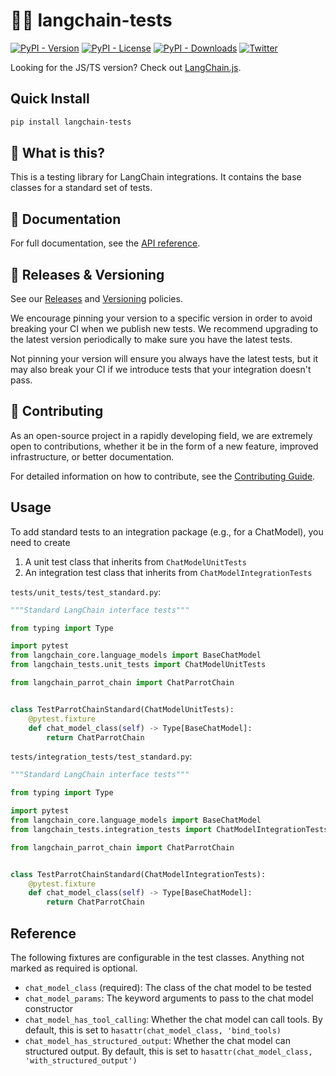 # 🦜️🔗 langchain-tests

[![PyPI - Version](https://img.shields.io/pypi/v/langchain-tests?label=%20)](https://pypi.org/project/langchain-tests/#history)
[![PyPI - License](https://img.shields.io/pypi/l/langchain-tests)](https://opensource.org/licenses/MIT)
[![PyPI - Downloads](https://img.shields.io/pepy/dt/langchain-tests)](https://pypistats.org/packages/langchain-tests)
[![Twitter](https://img.shields.io/twitter/url/https/twitter.com/langchainai.svg?style=social&label=Follow%20%40LangChainAI)](https://twitter.com/langchainai)

Looking for the JS/TS version? Check out [LangChain.js](https://github.com/langchain-ai/langchainjs).

## Quick Install

```bash
pip install langchain-tests
```

## 🤔 What is this?

This is a testing library for LangChain integrations. It contains the base classes for a standard set of tests.

## 📖 Documentation

For full documentation, see the [API reference](https://reference.langchain.com/python/langchain).

## 📕 Releases & Versioning

See our [Releases](https://docs.langchain.com/oss/python/release-policy) and [Versioning](https://docs.langchain.com/oss/python/versioning) policies.

We encourage pinning your version to a specific version in order to avoid breaking your CI when we publish new tests. We recommend upgrading to the latest version periodically to make sure you have the latest tests.

Not pinning your version will ensure you always have the latest tests, but it may also break your CI if we introduce tests that your integration doesn't pass.

## 💁 Contributing

As an open-source project in a rapidly developing field, we are extremely open to contributions, whether it be in the form of a new feature, improved infrastructure, or better documentation.

For detailed information on how to contribute, see the [Contributing Guide](https://docs.langchain.com/oss/python/contributing/overview).

## Usage

To add standard tests to an integration package (e.g., for a ChatModel), you need to create

1. A unit test class that inherits from `ChatModelUnitTests`
2. An integration test class that inherits from `ChatModelIntegrationTests`

`tests/unit_tests/test_standard.py`:

```python
"""Standard LangChain interface tests"""

from typing import Type

import pytest
from langchain_core.language_models import BaseChatModel
from langchain_tests.unit_tests import ChatModelUnitTests

from langchain_parrot_chain import ChatParrotChain


class TestParrotChainStandard(ChatModelUnitTests):
    @pytest.fixture
    def chat_model_class(self) -> Type[BaseChatModel]:
        return ChatParrotChain
```

`tests/integration_tests/test_standard.py`:

```python
"""Standard LangChain interface tests"""

from typing import Type

import pytest
from langchain_core.language_models import BaseChatModel
from langchain_tests.integration_tests import ChatModelIntegrationTests

from langchain_parrot_chain import ChatParrotChain


class TestParrotChainStandard(ChatModelIntegrationTests):
    @pytest.fixture
    def chat_model_class(self) -> Type[BaseChatModel]:
        return ChatParrotChain
```

## Reference

The following fixtures are configurable in the test classes. Anything not marked
as required is optional.

- `chat_model_class` (required): The class of the chat model to be tested
- `chat_model_params`: The keyword arguments to pass to the chat model constructor
- `chat_model_has_tool_calling`: Whether the chat model can call tools. By default, this is set to `hasattr(chat_model_class, 'bind_tools)`
- `chat_model_has_structured_output`: Whether the chat model can structured output. By default, this is set to `hasattr(chat_model_class, 'with_structured_output')`
